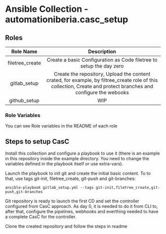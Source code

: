 # Ansible Collection - automationiberia.casc_setup


## Roles

|Role Name|Description|
|:---:|:---:|
|filetree_create| Create a basic Configuration as Code filetree to setup the day zero|
|gitlab_setup| Create the repository, Upload the content crated, for example, by filtree_create role of this collection, Create and protect branches and configure the webooks|
|github_setup| WIP |

### Role Variables

You can see Role variables in the README of each role

## Steps to setup CasC

Install this collection and configure a playbook to use it (there is an example in this repository inside the example directory. You need to change the variables defined in the playbook itself or use extra-vars).

Launch the playbook to init git and create the initial basic content. To to that, use tags git-init, filetree_create, git-push and git-branches:

```
ansible-playbook gitlab_setup.yml --tags git-init,filetree_create,git-push,git-branches
```

Git repository is ready to launch the first CD and set the controller configured from CasC approach. As day 0, it is needed to do it from CLI to, after that, configure the pipelines, webhooks and everthing needed to have a complete CasC for the controller.

Clone the created repository and follow the steps in readme
